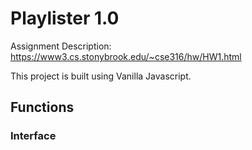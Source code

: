 # Playlister 1.0

Assignment Description: https://www3.cs.stonybrook.edu/~cse316/hw/HW1.html

This project is built using Vanilla Javascript.

## Functions
### Interface

